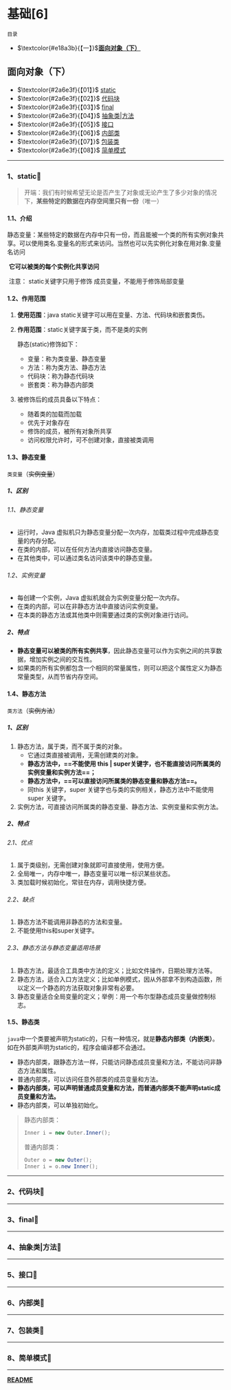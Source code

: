 # 基础[6]

<a id="0">`目录`</a>

- $\textcolor{#e18a3b}{【一】}$**[面向对象（下）](#1)**

## 面向对象（下）

<a id="1"><!--目录--></a>

- $\textcolor{#2a6e3f}{【01】}$ [static](#1.1)
- $\textcolor{#2a6e3f}{【02】}$ [代码块](#1.3)
- $\textcolor{#2a6e3f}{【03】}$ [final](#1.4)
- $\textcolor{#2a6e3f}{【04】}$ [抽象类|方法](#1.5)
- $\textcolor{#2a6e3f}{【05】}$ [接口](#1.6)
- $\textcolor{#2a6e3f}{【06】}$ [内部类](#1.7)
- $\textcolor{#2a6e3f}{【07】}$ [包装类](#1.8)
- $\textcolor{#2a6e3f}{【08】}$ [简单模式](#1.9)

---

### 1、static<a id="1.1">💛</a>

> 开端：我们有时候希望无论是否产生了对象或无论产生了多少对象的情况下，**某些特定的数据在内存空间里只有一份**（唯一）

#### 1.1、介绍

​	静态变量：某些特定的数据在内存中只有一份，而且能被一个类的所有实例对象共享。可以使用类名.变量名的形式来访问。当然也可以先实例化对象在用对象.变量名访问

​	**它可以被类的每个实例化共享访问**

​	注意： static关键字只用于修饰 成员变量，不能用于修饰局部变量

#### 1.2、作用范围

1. **使用范围**：java static关键字可以用在变量、方法、代码块和嵌套类伤。

2. **作用范围**：static关键字属于类，而不是类的实例

   静态(static)修饰如下：

   - 变量：称为类变量、静态变量
   - 方法：称为类方法、静态方法
   - 代码块：称为静态代码块
   - 嵌套类：称为静态内部类

3. 被修饰后的成员具备以下特点：

   - 随着类的加载而加载 
   - 优先于对象存在 
   - 修饰的成员，被所有对象所共享 
   - 访问权限允许时，可不创建对象，直接被类调用

#### 1.3、静态变量

`类变量`（~~实例变量~~）

##### 1、区别

###### 1.1、静态变量

- 运行时，Java 虚拟机只为静态变量分配一次内存，加载类过程中完成静态变量的内存分配。
- 在类的内部，可以在任何方法内直接访问静态变量。
- 在其他类中，可以通过类名访问该类中的静态变量。

###### 1.2、实例变量

- 每创建一个实例，Java 虚拟机就会为实例变量分配一次内存。
- 在类的内部，可以在非静态方法中直接访问实例变量。
- 在本类的静态方法或其他类中则需要通过类的实例对象进行访问。

##### 2、特点

- **静态变量可以被类的所有实例共享**，因此静态变量可以作为实例之间的共享数据，增加实例之间的交互性。
- 如果类的所有实例都包含一个相同的常量属性，则可以把这个属性定义为静态常量类型，从而节省内存空间。

#### 1.4、静态方法

`类方法`（~~实例方法~~）

##### 1、区别

1. 静态方法，属于类，而不属于类的对象。
   - 它通过类直接被调用，无需创建类的对象。
   - **静态方法中，==不能使用 this | super关键字，也不能直接访问所属类的实例变量和实例方法==；**
   - **静态方法中，==可以直接访问所属类的静态变量和静态方法==。**
   - 同this 关键字，super 关键字也与类的实例相关，静态方法中不能使用 super 关键字。
2. 实例方法，可直接访问所属类的静态变量、静态方法、实例变量和实例方法。

##### 2、特点

###### 2.1、优点

1. 属于类级别，无需创建对象就即可直接使用，使用方便。
2. 全局唯一，内存中唯一，静态变量可以唯一标识某些状态。
3. 类加载时候初始化，常驻在内存，调用快捷方便。

###### 2.2、缺点

1. 静态方法不能调用非静态的方法和变量。
2. 不能使用this和super关键字。

###### 2.3、静态方法与静态变量适用场景

1. 静态方法，最适合工具类中方法的定义；比如文件操作，日期处理方法等。
1. 静态方法，适合入口方法定义；比如单例模式，因从外部拿不到构造函数，所以定义一个静态的方法获取对象非常有必要。
1. 静态变量适合全局变量的定义；举例：用一个布尔型静态成员变量做控制标志。

#### 1.5、静态类

​	`java`中一个类要被声明为static的，只有一种情况，就是**静态内部类（内嵌类）**。如在外部类声明为static的，程序会编译都不会通过。

- 静态内部类，跟静态方法一样，只能访问静态成员变量和方法，不能访问非静态方法和属性。
- 普通内部类，可以访问任意外部类的成员变量和方法。
- **静态内部类，可以声明普通成员变量和方法，而普通内部类不能声明static成员变量和方法。**
- 静态内部类，可以单独初始化。

> 静态内部类：
>
> ```java
> Inner i = new Outer.Inner();
> ```
>
> 普通内部类：
>
> ```java
> Outer o = new Outer();
> Inner i = o.new Inner();
> ```

---

### 2、代码块<a id="1.2">💛</a>



---

### 3、final<a id="1.3">💛</a>



---

### 4、抽象类|方法<a id="1.4">💛</a>



---

### 5、接口<a id="1.5">💛</a>



---

### 6、内部类<a id="1.6">💛</a>



---

### 7、包装类<a id="1.7">💛</a>



---

### 8、简单模式<a id="1.8">💛</a>



---

[<!--返回目录-->](#1)

[<!--返回总目录-->](#0)

**[README](../../README.md)**




